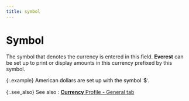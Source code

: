```yaml
---
title: symbol
---
```


# <font color="#000000" class="hcp1">Symbol</font>


The symbol that denotes the currency is entered in this field. **Everest** can be set up to print or display  amounts in this currency prefixed by this symbol.


{:.example}
<font color="#000000" class="hcp1">American 
 dollars are set up with the symbol <font face="Verdana" class="hcp3">'</font>$<font face="Verdana" class="hcp3">'</font>.</font>


{:.see_also}
See also
: [**Currency** Profile - General tab]({{site.sc_baseurl}}/options/multicurrency/setup/defining/setting-up-currencies/profile_currency_general_tab.html)
